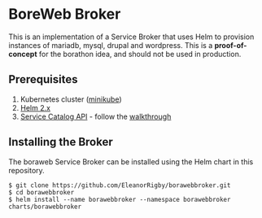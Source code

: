 # BoreWeb Broker

This is an implementation of a Service Broker that uses Helm to provision
instances of mariadb, mysql, drupal and wordpress. This is a
**proof-of-concept** for the borathon idea, and should not
be used in production.


## Prerequisites

1. Kubernetes cluster ([minikube](https://github.com/kubernetes/minikube))
2. [Helm 2.x](https://github.com/kubernetes/helm)
3. [Service Catalog API](https://github.com/kubernetes-incubator/service-catalog) - follow the [walkthrough](https://github.com/kubernetes-incubator/service-catalog/blob/master/docs/walkthrough.md)

## Installing the Broker

The boraweb Service Broker can be installed using the Helm chart in this
repository.

```
$ git clone https://github.com/EleanorRigby/borawebbroker.git
$ cd borawebbroker
$ helm install --name borawebbroker --namespace borawebbroker charts/borawebbroker
```

